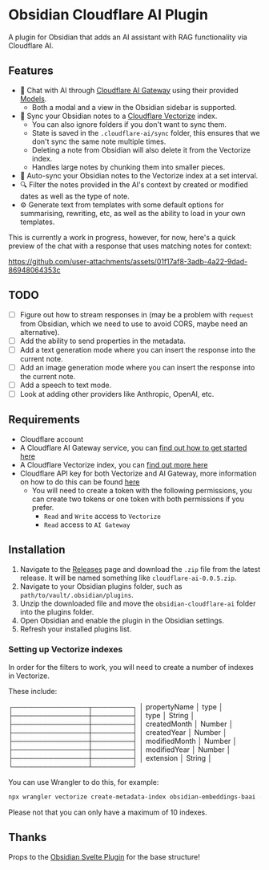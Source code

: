 # Obsidian Cloudflare AI Plugin

A plugin for Obsidian that adds an AI assistant with RAG functionality via Cloudflare AI.

## Features

- 🤖 Chat with AI through [Cloudflare AI Gateway](https://developers.cloudflare.com/ai-gateway/) using their provided [Models](https://developers.cloudflare.com/workers-ai/models/).
  - Both a modal and a view in the Obsidian sidebar is supported.
- 📝 Sync your Obsidian notes to a [Cloudflare Vectorize](https://developers.cloudflare.com/vectorize/) index.
  - You can also ignore folders if you don't want to sync them.
  - State is saved in the `.cloudflare-ai/sync` folder, this ensures that we don't sync the same note multiple times.
  - Deleting a note from Obsidian will also delete it from the Vectorize index.
  - Handles large notes by chunking them into smaller pieces.
- 🔄 Auto-sync your Obsidian notes to the Vectorize index at a set interval.
- 🔍 Filter the notes provided in the AI's context by created or modified dates as well as the type of note.
- ⚙️ Generate text from templates with some default options for summarising, rewriting, etc, as well as the ability to load in your own templates.

This is currently a work in progress, however, for now, here's a quick preview of the chat with a response that uses matching notes for context:

https://github.com/user-attachments/assets/01f17af8-3adb-4a22-9dad-86948064353c

## TODO

- [ ] Figure out how to stream responses in (may be a problem with `request` from Obsidian, which we need to use to avoid CORS, maybe need an alternative).
- [ ] Add the ability to send properties in the metadata.
- [ ] Add a text generation mode where you can insert the response into the current note.
- [ ] Add an image generation mode where you can insert the response into the current note.
- [ ] Add a speech to text mode.
- [ ] Look at adding other providers like Anthropic, OpenAI, etc.

## Requirements

- Cloudflare account
- A Cloudflare AI Gateway service, you can [find out how to get started here](https://developers.cloudflare.com/ai-gateway/get-started/)
- A Cloudflare Vectorize index, you can [find out more here](https://developers.cloudflare.com/vectorize/get-started/)
- Cloudflare API key for both Vectorize and AI Gateway, more information on how to do this can be found [here](https://developers.cloudflare.com/fundamentals/api/get-started/create-token/)
    - You will need to create a token with the following permissions, you can create two tokens or one token with both permissions if you prefer.
        - `Read` and `Write` access to `Vectorize`
        - `Read` access to `AI Gateway`

## Installation

1. Navigate to the [Releases](https://github.com/nicholasgriffintn/obsidian-cloudflare-ai/releases) page and download the `.zip` file from the latest release. It will be named something like `cloudflare-ai-0.0.5.zip`.
2. Navigate to your Obsidian plugins folder, such as `path/to/vault/.obsidian/plugins`.
3. Unzip the downloaded file and move the `obsidian-cloudflare-ai` folder into the plugins folder.
4. Open Obsidian and enable the plugin in the Obsidian settings.
5. Refresh your installed plugins list.

### Setting up Vectorize indexes

In order for the filters to work, you will need to create a number of indexes in Vectorize.

These include:

┌───────────────┬────────┐
│ propertyName  │ type   │
├───────────────┼────────┤
│ type          │ String │
├───────────────┼────────┤
│ createdMonth  │ Number │
├───────────────┼────────┤
│ createdYear   │ Number │
├───────────────┼────────┤
│ modifiedMonth │ Number │
├───────────────┼────────┤
│ modifiedYear  │ Number │
├───────────────┼────────┤
│ extension     │ String │
└───────────────┴────────┘

You can use Wrangler to do this, for example:

```bash
npx wrangler vectorize create-metadata-index obsidian-embeddings-baai --type=string --property-name=extension
```

Please not that you can only have a maximum of 10 indexes.

## Thanks

Props to the [Obsidian Svelte Plugin](https://github.com/emilio-toledo/obsidian-svelte-plugin) for the base structure!
